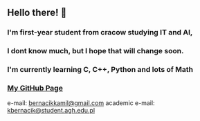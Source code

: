 ## Hello there! 👋

### I'm first-year student from cracow studying IT and AI,
### I dont know much, but I hope that will change soon.
### I'm currently learning C, C++, Python and lots of Math

### [My GitHub Page](https://kamilb28.github.io/KamilBernacik.github.io)

e-mail: bernacikkamil@gmail.com
academic e-mail: kbernacik@student.agh.edu.pl
